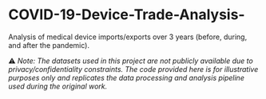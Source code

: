 # COVID-19-Device-Trade-Analysis-
Analysis of medical device imports/exports over 3 years (before, during, and after the pandemic). 

⚠️ _Note: The datasets used in this project are not publicly available due to privacy/confidentiality constraints. The code provided here is for illustrative purposes only and replicates the data processing and analysis pipeline used during the original work._

